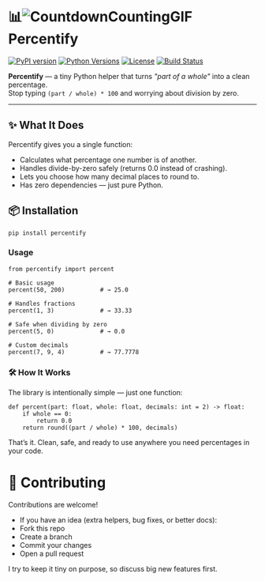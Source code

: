 #                                               📊![CountdownCountingGIF](https://github.com/user-attachments/assets/f5564d76-67d1-495f-8c47-a56115adc9db)Percentify

[![PyPI version](https://img.shields.io/pypi/v/percentify.svg?style=flat&color=blue)](https://pypi.org/project/percentify/)
[![Python Versions](https://img.shields.io/pypi/pyversions/percentify.svg?style=flat&color=green)](https://pypi.org/project/percentify/)
[![License](https://img.shields.io/pypi/l/percentify.svg?style=flat&color=orange)](LICENSE)
[![Build Status](https://github.com/data-centt/percentify/actions/workflows/python-app.yml/badge.svg)](https://github.com/data-centt/percentify/actions/workflows/python-app.yml)

**Percentify** — a tiny Python helper that turns *"part of a whole"* into a clean percentage.  
Stop typing `(part / whole) * 100` and worrying about division by zero.

---

## ✨ What It Does

Percentify gives you a single function:

- Calculates what percentage one number is of another.
- Handles divide-by-zero safely (returns 0.0 instead of crashing).
- Lets you choose how many decimal places to round to.
- Has zero dependencies — just pure Python.

## 📦 Installation
```
pip install percentify
```

### Usage
```
from percentify import percent

# Basic usage
percent(50, 200)          # → 25.0

# Handles fractions
percent(1, 3)             # → 33.33

# Safe when dividing by zero
percent(5, 0)             # → 0.0

# Custom decimals
percent(7, 9, 4)          # → 77.7778
```

### 🛠️ How It Works

The library is intentionally simple — just one function:
```
def percent(part: float, whole: float, decimals: int = 2) -> float:
    if whole == 0:
        return 0.0
    return round((part / whole) * 100, decimals)
```
That’s it. Clean, safe, and ready to use anywhere you need percentages in your code.

# 🤝 Contributing

Contributions are welcome!
- If you have an idea (extra helpers, bug fixes, or better docs):
- Fork this repo
- Create a branch
- Commit your changes
- Open a pull request

I try to keep it tiny on purpose, so discuss big new features first.

